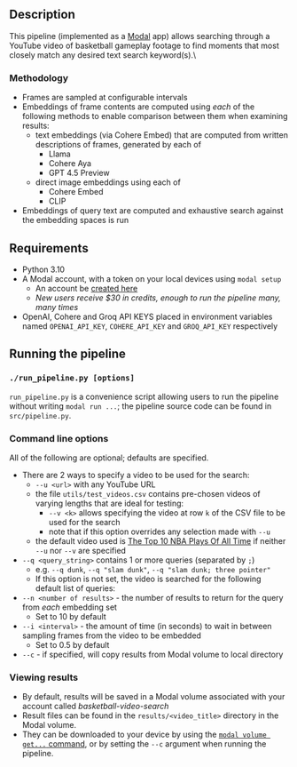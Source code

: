 ## Description

This pipeline (implemented as a [Modal] app) allows searching through a YouTube video of basketball gameplay footage to
find moments that most closely match any desired text search keyword(s).\

### Methodology
- Frames are sampled at configurable intervals
- Embeddings of frame contents are computed using *each* of the following methods to enable comparison between 
  them when examining results:
  - text embeddings (via Cohere Embed) that are computed from written descriptions of frames, generated by each of
    - Llama
    - Cohere Aya
    - GPT 4.5 Preview
  - direct image embeddings using each of
    - Cohere Embed
    - CLIP
- Embeddings of query text are computed and exhaustive search against the embedding spaces is run

## Requirements
  
- Python 3.10
- A Modal account, with a token on your local devices using `modal setup`
  - An account be [created here]
  - *New users receive $30 in credits, enough to run the pipeline many, many times*
- OpenAI, Cohere and Groq API KEYS placed in environment variables named `OPENAI_API_KEY`, `COHERE_API_KEY`
  and `GROQ_API_KEY` respectively

## Running the pipeline

### `./run_pipeline.py [options]`

`run_pipeline.py` is a convenience script allowing users to run the pipeline without writing `modal run ...`;
the pipeline source code can be found in `src/pipeline.py`.

### Command line options

All of the following are optional; defaults are specified.

- There are 2 ways to specify a video to be used for the search:
  - `--u <url>` with any YouTube URL
  - the file `utils/test_videos.csv` contains pre-chosen videos of varying lengths that are ideal for testing:
    - `--v <k>` allows specifying the video at row `k` of the CSV file to be used for the search
    - note that if this option overrides any selection made with `--u`
  - the default video used is [The Top 10 NBA Plays Of All Time] if neither `--u` nor `--v` are specified
- `--q <query_string>` contains 1 or more queries (separated by `;`)
  - e.g. `--q dunk`, `--q "slam dunk"`,  `--q "slam dunk; three pointer"`
  - If this option is not set, the video is searched for the following default list of queries:
- `--n <number of results>` - the number of results to return for the query from *each* embedding set
  - Set to 10 by default
- `--i <interval>` - the amount of time (in seconds) to wait in between sampling frames from the video to be embedded
  - Set to 0.5 by default
- `--c` - if specified, will copy results from Modal volume to local directory

### Viewing results

- By default, results will be saved in a Modal volume associated with your account called *basketball-video-search*
- Result files can be found in the `results/<video_title>` directory in the Modal volume.
- They can be downloaded to your device by using the [`modal volume get...` command], or by setting the `--c` argument when running the pipeline.

[Modal]: https://modal.com/
[created here]: https://modal.com/signup
[The Top 10 NBA Plays Of All Time]: https://www.youtube.com/watch?v=4M1e83JSjB4
[`modal volume get...` command]: https://modal.com/docs/reference/cli/volume#modal-volume-get